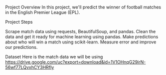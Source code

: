 Project Overview
In this project, we'll predict the winner of football matches in the English Premier League (EPL).

Project Steps

Scrape match data using requests, BeautifulSoup, and pandas.
Clean the data and get it ready for machine learning using pandas.
Make predictions about who will win a match using scikit-learn.
Measure error and improve our predictions.

Dataset
Here is the match data we will be using https://drive.google.com/uc?export=download&id=1V1OHnqG29irN-56wf77LQvxhCY3HRfIy

